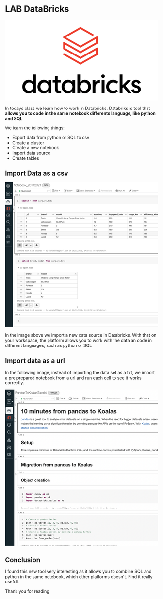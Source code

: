 # LAB DataBricks
![](https://github.com/vonate5/class_LABS/blob/main/Semana%206/25112021/Databricks_Logo.png)

In todays class we learn how to work in Databricks. Databriks is tool that **allows you to code in the same notebook differents language, like python and SQL**

We learn the following things:
- Export data from python or SQL to csv
- Create a cluster
- Create a new notebook
- Import data source
- Create tables

## Import Data as a csv
![](https://github.com/vonate5/class_LABS/blob/main/Semana%206/25112021/databricks_2.png)

In the image above we import a new data source in Databricks.
With that on your workspace, the platform allows you to work with the data an code in different languages, such as python or SQL

## Import data as a url
In the following image, instead of importing the data set as a txt, we import a pre prepared notebook from a url and run each cell to see it works correctly.

![](https://github.com/vonate5/class_LABS/blob/main/Semana%206/25112021/databricks_3.png)

## Conclusion
I found this new tool very interesting as it allows you to combine SQL and python in the same notebook, which other platforms doesn't. Find it really usefull.

Thank you for reading


